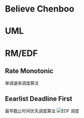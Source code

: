 # Believe Chenboo

# UML

# RM/EDF
## Rate Monotonic
单调速率调度算法
## Eearlist Deadline First
最早截止时间优先调度算法
![EDF 调度](https://oss.kimidayo.cn/img/2022-11-23_20-29-21.webp)

